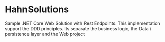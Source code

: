 # HahnSolutions
Sample .NET Core Web Solution with Rest Endpoints. This implementation support the DDD principles.  Its separate the business logic, the Data / persistence layer and the Web project
